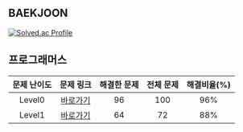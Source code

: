 ## BAEKJOON

[![Solved.ac Profile](http://mazassumnida.wtf/api/generate_badge?boj=lushhush)](https://solved.ac/lushhush)


## 프로그래머스

| 문제 난이도 | 문제 링크 | 해결한 문제 | 전체 문제 | 해결비율(%) |
| :--: |:--: |:--: |:--: |:--: |
|Level0|[바로가기](https://github.com/westreed/ProgrammersAlgorithm/blob/main/Programmers/Level0.md)|96|100|96%|
|Level1|[바로가기](https://github.com/westreed/ProgrammersAlgorithm/blob/main/Programmers/Level1.md)|64|72|88%|
